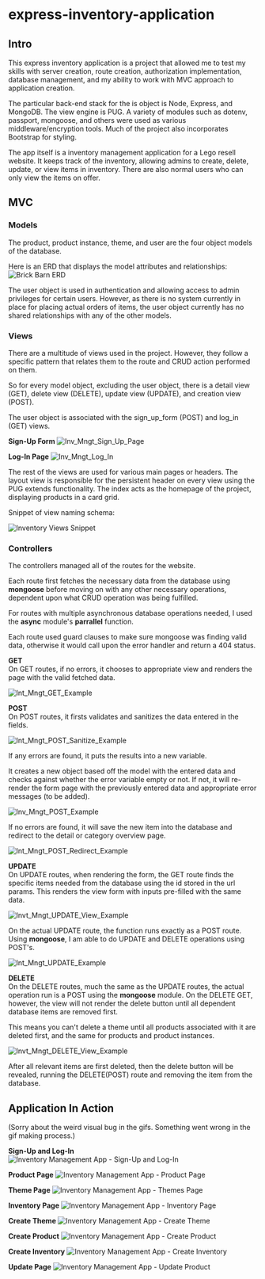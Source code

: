 # express-inventory-application

## Intro

This express inventory application is a project that allowed me to test my skills with server creation, route creation, authorization implementation, database management, and my ability to work with MVC approach to application creation.

The particular back-end stack for the is object is Node, Express, and MongoDB. The view engine is PUG. A variety of modules such as dotenv, passport, mongoose, and others were used as various middleware/encryption tools. Much of the project also incorporates Bootstrap for styling.

The app itself is a inventory management application for a Lego resell website. It keeps track of the inventory, allowing admins to create, delete, update, or view items in inventory. There are also normal users who can only view the items on offer.

## MVC

### Models

The product, product instance, theme, and user are the four object models of the database.

Here is an ERD that displays the model attributes and relationships:
![Brick Barn ERD](https://user-images.githubusercontent.com/96889143/230843793-6f64fca9-efd3-4808-9be4-89a35cab1fa5.png)

The user object is used in authentication and allowing access to admin privileges for certain users. However, as there is no system currently in place for placing actual orders of items, the user object currently has no shared relationships with any of the other models. 

### Views

There are a multitude of views used in the project. However, they follow a specific pattern that relates them to the route and CRUD action performed on them. 

So for every model object, excluding the user object, there is a detail view (GET), delete view (DELETE), update view (UPDATE), and creation view (POST). 

The user object is associated with the sign_up_form (POST) and log_in (GET) views.

**Sign-Up Form**
![Inv_Mngt_Sign_Up_Page](https://user-images.githubusercontent.com/96889143/230823097-c8b12686-a57f-46d0-9fda-662a599bef8e.png)

**Log-In Page**
![Inv_Mngt_Log_In](https://user-images.githubusercontent.com/96889143/230823281-3f1f1a62-cf54-4346-b3d5-45d72af92d67.png)


The rest of the views are used for various main pages or headers. The layout view is responsible for the persistent header on every view using the PUG extends functionality. The index acts as the homepage of the project, displaying products in a card grid.

Snippet of view naming schema:

![Inventory Views Snippet](https://user-images.githubusercontent.com/96889143/229982410-d96ba621-a3a2-47a7-80a0-fab85e534426.png)

### Controllers

The controllers managed all of the routes for the website. 

Each route first fetches the necessary data from the database using **mongoose** before moving on with any other necessary operations, dependent upon what CRUD operation was being fulfilled.

For routes with multiple asynchronous database operations needed, I used the **async** module's **parrallel** function.

Each route used guard clauses to make sure mongoose was finding valid data, otherwise it would call upon the error handler and return a 404 status. 

**GET**  
On GET routes, if no errors, it chooses to appropriate view and renders the page with the valid fetched data.

![Int_Mngt_GET_Example](https://user-images.githubusercontent.com/96889143/230824972-b3c973f6-4052-42fc-bdd5-b904bf7616a1.png)


**POST**  
On POST routes, it firsts validates and sanitizes the data entered in the fields. 

![Int_Mngt_POST_Sanitize_Example](https://user-images.githubusercontent.com/96889143/230825053-5bfa6e36-2573-4028-976b-378d18d0542a.png)


If any errors are found, it puts the results into a new variable. 

It creates a new object based off the model with the entered data and checks against whether the error variable empty or not. If not, it will re-render the form page with the previously entered data and appropriate error messages (to be added).

![Inv_Mngt_POST_Example](https://user-images.githubusercontent.com/96889143/230824630-f29bb6f1-9169-4259-a369-991e68c8a0a4.png)


If no errors are found, it will save the new item into the database and redirect to the detail or category overview page.

![Int_Mngt_POST_Redirect_Example](https://user-images.githubusercontent.com/96889143/230824745-98a53a27-93a2-45b2-a56b-27ffc6c9cb60.png)

**UPDATE**  
On UPDATE routes, when rendering the form, the GET route finds the specific items needed from the database using the id stored in the url params. This renders the view form with inputs pre-filled with the same data.

![Invt_Mngt_UPDATE_View_Example](https://user-images.githubusercontent.com/96889143/230827124-1b8cd89a-84d5-438f-b906-9f51beff13ff.png)

On the actual UPDATE route, the function runs exactly as a POST route. Using **mongoose**, I am able to do UPDATE and DELETE operations using POST's.

 ![Int_Mngt_UPDATE_Example](https://user-images.githubusercontent.com/96889143/230825916-34ecaf6b-c2ed-4413-984d-b812f7275a1a.png)
 
 **DELETE**  
 On the DELETE routes, much the same as the UPDATE routes, the actual operation run is  a POST using the **mongoose** module. On the DELETE GET, however, the view will not render the delete button until all dependent database items are removed first. 
 
 This means you can't delete a theme until all products associated with it are deleted first, and the same for products and product instances.
 
![Invt_Mngt_DELETE_View_Example](https://user-images.githubusercontent.com/96889143/230826808-79feb72d-ff91-45d6-9a9f-958f280270a6.png)

After all relevant items are first deleted, then the delete button will be revealed, running the DELETE(POST) route and removing the item from the database.

## Application In Action
(Sorry about the weird visual bug in the gifs. Something went wrong in the gif making process.)

**Sign-Up and Log-In**  
![Inventory Management App - Sign-Up and Log-In](https://user-images.githubusercontent.com/96889143/230831084-c759dbae-f3dd-418d-86d4-b6e71a990da8.gif)

**Product Page**
![Inventory Management App - Product Page](https://user-images.githubusercontent.com/96889143/230831192-80df4478-c4fd-465f-80c9-83873e23f245.gif)

**Theme Page**
![Inventory Management App - Themes Page](https://user-images.githubusercontent.com/96889143/230831212-265a4cac-36fc-42ef-902d-d7275c345edd.gif)

**Inventory Page**
![Inventory Management App - Inventory Page](https://user-images.githubusercontent.com/96889143/230831234-a71a2b85-41a0-42ce-85aa-b4fba335445c.gif)

**Create Theme**
![Inventory Management App - Create Theme](https://user-images.githubusercontent.com/96889143/230831746-59c42d85-f2b1-4924-a8d0-7cbed89e523f.gif)

**Create Product**
![Inventory Management App - Create Product](https://user-images.githubusercontent.com/96889143/230831755-6437f84e-69d4-4521-951b-b42ba9ebd243.gif)

**Create Inventory**
![Inventory Management App - Create Inventory](https://user-images.githubusercontent.com/96889143/230831760-46dabc22-165e-48eb-afb8-a9727e13b095.gif)

**Update Page**
![Inventory Management App - Update Product](https://user-images.githubusercontent.com/96889143/230831789-b6d35bae-00ae-4d49-83b8-637aff9f5c4e.gif)
